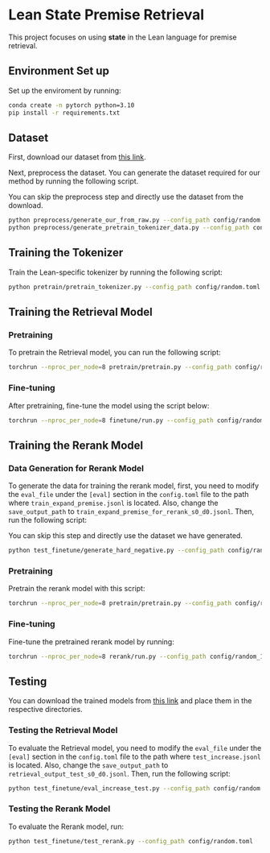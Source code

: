 
# Lean State Premise Retrieval

This project focuses on using **state** in the Lean language for premise retrieval.

## Environment Set up

Set up the enviroment by running:

```bash
conda create -n pytorch python=3.10
pip install -r requirements.txt
```

## Dataset

First, download our dataset from [this link](https://huggingface.co/datasets/ruc-ai4math/mathlib_handler_benchmark_410).

Next, preprocess the dataset. You can generate the dataset required for our method by running the following script.

You can skip the preprocess step and directly use the dataset from the download.

```bash
python preprocess/generate_our_from_raw.py --config_path config/random.toml
python preprocess/generate_pretrain_tokenizer_data.py --config_path config/random.toml
```

## Training the Tokenizer

Train the Lean-specific tokenizer by running the following script:

```bash
python pretrain/pretrain_tokenizer.py --config_path config/random.toml
```

## Training the Retrieval Model

### Pretraining

To pretrain the Retrieval model, you can run the following script:

```bash
torchrun --nproc_per_node=8 pretrain/pretrain.py --config_path config/random.toml
```

### Fine-tuning

After pretraining, fine-tune the model using the script below:

```bash
torchrun --nproc_per_node=8 finetune/run.py --config_path config/random.toml
```

## Training the Rerank Model

### Data Generation for Rerank Model

To generate the data for training the rerank model, first, you need to modify the `eval_file` under the `[eval]` section in the `config.toml` file to the path where `train_expand_premise.jsonl` is located. Also, change the `save_output_path` to `train_expand_premise_for_rerank_s0_d0.jsonl`. Then, run the following script:

You can skip this step and directly use the dataset we have generated.

```bash
python test_finetune/generate_hard_negative.py --config_path config/random.toml
```

### Pretraining

Pretrain the rerank model with this script:

```bash
torchrun --nproc_per_node=8 pretrain/pretrain.py --config_path config/random_1024.toml
```

### Fine-tuning

Fine-tune the pretrained rerank model by running:

```bash
torchrun --nproc_per_node=8 rerank/run.py --config_path config/random_1024.toml
```

## Testing

You can download the trained models from [this link](https://huggingface.co/ruc-ai4math/Lean_State_Search_Random) and place them in the respective directories.

### Testing the Retrieval Model

To evaluate the Retrieval model, you need to modify the `eval_file` under the `[eval]` section in the `config.toml` file to the path where `test_increase.jsonl` is located. Also, change the `save_output_path` to `retrieval_output_test_s0_d0.jsonl`. Then, run the following script:

```bash
python test_finetune/eval_increase_test.py --config_path config/random.toml
```

### Testing the Rerank Model

To evaluate the Rerank model, run:

```bash
python test_finetune/test_rerank.py --config_path config/random.toml
```

